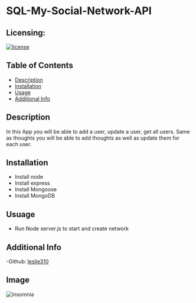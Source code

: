 # SQL-My-Social-Network-API

## Licensing:
[![license](https://img.shields.io/badge/license-MIT-brightgreen)](https://shields.io)

## Table of Contents 
- [Description](#description)
- [Installation](#installation)
- [Usage](#usage)
- [Additional Info](#additional-info)

## Description 
In this App you will be able to add a user, update a user, get all users. Same as thoughts you will be able to add thoughts as well as update them for each user.

## Installation
* Install node
* Install express
* Install Mongoose
* Install MongoDB

## Usuage 
* Run Node server.js to start and create network

## Additional Info
-Github: [leslie310](https://github.com/leslie310)

## Image 

![insomnia](https://user-images.githubusercontent.com/107505768/188255863-5ee1f4e2-1620-4e7e-9f25-b18a41194dae.PNG)
